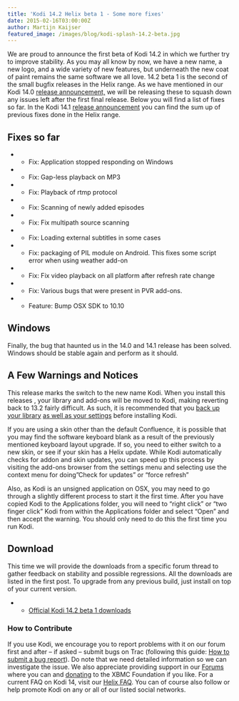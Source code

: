 ```yaml
---
title: 'Kodi 14.2 Helix beta 1 - Some more fixes'
date: 2015-02-16T03:00:00Z
author: Martijn Kaijser
featured_image: /images/blog/kodi-splash-14.2-beta.jpg
---
```

We are proud to announce the first beta of Kodi 14.2 in which we further try to improve stability. As you may all know by now, we have a new name, a new logo, and a wide variety of new features, but underneath the new coat of paint remains the same software we all love. 14.2 beta 1 is the second of the small bugfix releases in the Helix range. As we have mentioned in our Kodi 14.0 [release announcement,](/article/kodi-140-helix-unwinds) we will be releasing these to squash down any issues left after the first final release. Below you will find a list of fixes so far. In the Kodi 14.1 [release announcement](/article/kodi-141-helix-bugfix-release) you can find the sum up of previous fixes done in the Helix range.

 Fixes so far
------------

 
 * * Fix: Application stopped responding on Windows
 * * Fix: Gap-less playback on MP3
 * * Fix: Playback of rtmp protocol
 * * Fix: Scanning of newly added episodes
 * * Fix: Fix multipath source scanning
 * * Fix: Loading external subtitles in some cases
 * * Fix: packaging of PIL module on Android. This fixes some script error when using weather add-on
 * * Fix: Fix video playback on all platform after refresh rate change
 * * Fix: Various bugs that were present in PVR add-ons.
 * * Feature: Bump OSX SDK to 10.10
 
 Windows
-------

 Finally, the bug that haunted us in the 14.0 and 14.1 release has been solved. Windows should be stable again and perform as it should.

 A Few Warnings and Notices
--------------------------

 This release marks the switch to the new name Kodi. When you install this releases , your library and add-ons will be moved to Kodi, making reverting back to 13.2 fairly difficult. As such, it is recommended that you [back up your library](https://kodi.wiki/view/HOW-TO:Backup_the_library "How to backup the library") [as well as your settings](https://kodi.wiki/view/Backing_up_XBMC) before installing Kodi.

 If you are using a skin other than the default Confluence, it is possible that you may find the software keyboard blank as a result of the previously mentioned keyboard layout upgrade. If so, you need to either switch to a new skin, or see if your skin has a Helix update. While Kodi automatically checks for addon and skin updates, you can speed up this process by visiting the add-ons browser from the settings menu and selecting use the context menu for doing”Check for updates” or “force refresh”

 Also, as Kodi is an unsigned application on OSX, you may need to go through a slightly different process to start it the first time. After you have copied Kodi to the Applications folder, you will need to “right click” or “two finger click” Kodi from within the Applications folder and select “Open” and then accept the warning. You should only need to do this the first time you run Kodi.

 Download
--------

 This time we will provide the downloads from a specific forum thread to gather feedback on stability and possible regressions. All the downloads are listed in the first post. To upgrade from any previous build, just install on top of your current version.

 
 * * [Official Kodi 14.2 beta 1 downloads](https://forum.kodi.tv/showthread.php?tid=218329)
 
 ### How to Contribute

 If you use Kodi, we encourage you to report problems with it on our forum first and after – if asked – submit bugs on Trac (following this guide: [How to submit a bug report](https://kodi.wiki/view/HOW-TO:Submit_a_bug_report)). Do note that we need detailed information so we can investigate the issue. We also appreciate providing support in our [Forums](https://forum.kodi.tv/ "XBMC Forums") where you can and [donating](https://kodi.wiki/contribute/donate/ "XBMC Foundation Donations") to the XBMC Foundation if you like. For a current FAQ on Kodi 14, visit our [Helix FAQ](https://kodi.wiki/view/Kodi_v14_(Helix)_FAQ). You can of course also follow or help promote Kodi on any or all of our listed social networks.

 